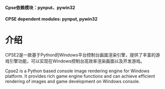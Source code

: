 #### Cpse依赖模块：pynput、pywin32
#### CPSE dependent modules: pynput, pywin32
# 介绍

CPSE2是一款基于Python的Windows平台控制台画面渲染引擎，提供了丰富的游戏引擎功能，可以实现在Windows控制台高效率渲染画面以及开发游戏。

Cpse2 is a Python based console image rendering engine for Windows platform. It provides rich game engine functions and can achieve efficient rendering of images and game development on Windows console.